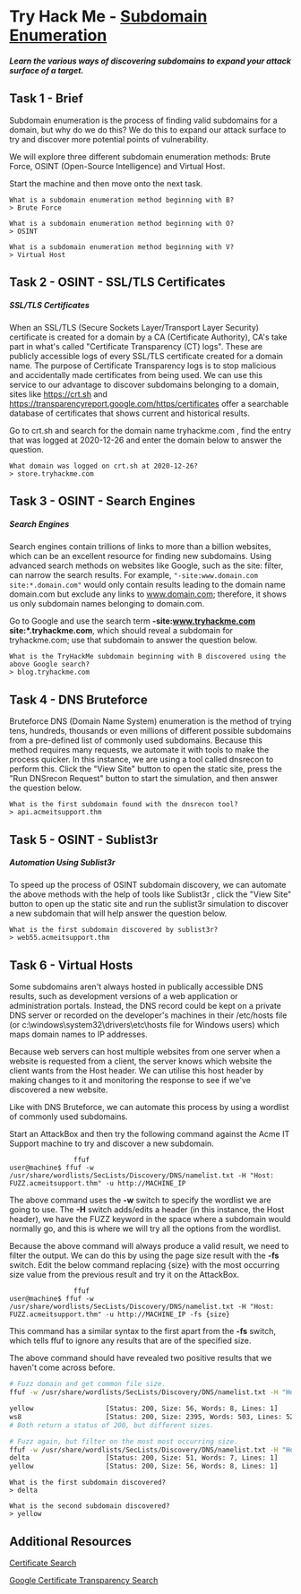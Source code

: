 # Try Hack Me - [Subdomain Enumeration](https://tryhackme.com/jr/subdomainenumeration)
##### Learn the various ways of discovering subdomains to expand your attack surface of a target.

## Task 1 - Brief

Subdomain enumeration is the process of finding valid subdomains for a domain, but why do we do this? We do this to expand our attack surface to try and discover more potential points of vulnerability.

We will explore three different subdomain enumeration methods: Brute Force, OSINT (Open-Source Intelligence) and Virtual Host.

Start the machine and then move onto the next task.
```
What is a subdomain enumeration method beginning with B?
> Brute Force
```

```
What is a subdomain enumeration method beginning with O?
> OSINT
```

```
What is a subdomain enumeration method beginning with V?
> Virtual Host
```

## Task 2 - OSINT - SSL/TLS Certificates

##### SSL/TLS Certificates
When an SSL/TLS (Secure Sockets Layer/Transport Layer Security) certificate is created for a domain by a CA (Certificate Authority), CA's take part in what's called "Certificate Transparency (CT) logs". These are publicly accessible logs of every SSL/TLS certificate created for a domain name. The purpose of Certificate Transparency logs is to stop malicious and accidentally made certificates from being used. We can use this service to our advantage to discover subdomains belonging to a domain, sites like https://crt.sh and https://transparencyreport.google.com/https/certificates offer a searchable database of certificates that shows current and historical results.

Go to crt.sh and search for the domain name tryhackme.com , find the entry that was logged at 2020-12-26 and enter the domain below to answer the question.
```
What domain was logged on crt.sh at 2020-12-26?
> store.tryhackme.com
```

## Task 3 - OSINT - Search Engines

##### Search Engines
Search engines contain trillions of links to more than a billion websites, which can be an excellent resource for finding new subdomains. Using advanced search methods on websites like Google, such as the site: filter, can narrow the search results. For example, ```"-site:www.domain.com site:*.domain.com"``` would only contain results leading to the domain name domain.com but exclude any links to www.domain.com; therefore, it shows us only subdomain names belonging to domain.com.

Go to Google and use the search term **-site:www.tryhackme.com  site:*.tryhackme.com**, which should reveal a subdomain for tryhackme.com; use that subdomain to answer the question below.
```
What is the TryHackMe subdomain beginning with B discovered using the above Google search?
> blog.tryhackme.com
```

## Task 4 - DNS Bruteforce

Bruteforce DNS (Domain Name System) enumeration is the method of trying tens, hundreds, thousands or even millions of different possible subdomains from a pre-defined list of commonly used subdomains. Because this method requires many requests, we automate it with tools to make the process quicker. In this instance, we are using a tool called dnsrecon to perform this. Click the "View Site" button to open the static site, press the "Run DNSrecon Request" button to start the simulation, and then answer the question below.
```
What is the first subdomain found with the dnsrecon tool?
> api.acmeitsupport.thm
```

## Task 5 - OSINT - Sublist3r

##### Automation Using Sublist3r
To speed up the process of OSINT subdomain discovery, we can automate the above methods with the help of tools like Sublist3r , click the "View Site" button to open up the static site and run the sublist3r simulation to discover a new subdomain that will help answer the question below.
```
What is the first subdomain discovered by sublist3r?
> web55.acmeitsupport.thm
```

## Task 6 - Virtual Hosts

Some subdomains aren't always hosted in publically accessible DNS results, such as development versions of a web application or administration portals. Instead, the DNS record could be kept on a private DNS server or recorded on the developer's machines in their /etc/hosts file (or c:\windows\system32\drivers\etc\hosts file for Windows users) which maps domain names to IP addresses.

Because web servers can host multiple websites from one server when a website is requested from a client, the server knows which website the client wants from the Host header. We can utilise this host header by making changes to it and monitoring the response to see if we've discovered a new website.

Like with DNS Bruteforce, we can automate this process by using a wordlist of commonly used subdomains.

Start an AttackBox and then try the following command against the Acme IT Support machine to try and discover a new subdomain.

```telnet
                ffuf
user@machine$ ffuf -w /usr/share/wordlists/SecLists/Discovery/DNS/namelist.txt -H "Host: FUZZ.acmeitsupport.thm" -u http://MACHINE_IP
```
The above command uses the **-w** switch to specify the wordlist we are going to use. The **-H** switch adds/edits a header (in this instance, the Host header), we have the FUZZ keyword in the space where a subdomain would normally go, and this is where we will try all the options from the wordlist.

Because the above command will always produce a valid result, we need to filter the output. We can do this by using the page size result with the **-fs** switch. Edit the below command replacing {size} with the most occurring size value from the previous result and try it on the AttackBox.

```telnet
                ffuf
user@machine$ ffuf -w /usr/share/wordlists/SecLists/Discovery/DNS/namelist.txt -H "Host: FUZZ.acmeitsupport.thm" -u http://MACHINE_IP -fs {size}
```
This command has a similar syntax to the first apart from the **-fs** switch, which tells ffuf to ignore any results that are of the specified size.

The above command should have revealed two positive results that we haven't come across before.

```bash
# Fuzz domain and get common file size.
ffuf -w /usr/share/wordlists/SecLists/Discovery/DNS/namelist.txt -H "Host: FUZZ.acmeitsupport.thm" -u http://10.10.10.77

yellow                  [Status: 200, Size: 56, Words: 8, Lines: 1]
ws8                     [Status: 200, Size: 2395, Words: 503, Lines: 52]
# Both return a status of 200, but different sizes.

# Fuzz again, but filter on the most most occurring size.
ffuf -w /usr/share/wordlists/SecLists/Discovery/DNS/namelist.txt -H "Host: FUZZ.acmeitsupport.thm" -u http://10.10.10.77 -fs 2395
delta                   [Status: 200, Size: 51, Words: 7, Lines: 1]
yellow                  [Status: 200, Size: 56, Words: 8, Lines: 1]
```
```
What is the first subdomain discovered?
> delta
```

```
What is the second subdomain discovered?
> yellow
```

## Additional Resources
[Certificate Search](https://crt.sh/)

[Google Certificate Transparency Search](https://transparencyreport.google.com/https/certificates)